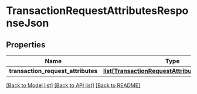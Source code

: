 # TransactionRequestAttributesResponseJson

## Properties
Name | Type | Description | Notes
------------ | ------------- | ------------- | -------------
**transaction_request_attributes** | [**list[TransactionRequestAttributeResponseJson]**](TransactionRequestAttributeResponseJson.md) |  | 

[[Back to Model list]](../README.md#documentation-for-models) [[Back to API list]](../README.md#documentation-for-api-endpoints) [[Back to README]](../README.md)


